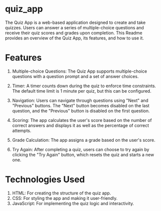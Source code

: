# quiz_app

The Quiz App is a web-based application designed to create and take quizzes. Users can answer a series of multiple-choice questions and receive their quiz scores and grades upon completion. This Readme provides an overview of the Quiz App, its features, and how to use it.


# Features

1. Multiple-choice Questions: The Quiz App supports multiple-choice questions with a question prompt and a set of answer choices.

2. Timer: A timer counts down during the quiz to enforce time constraints. The default time limit is 1 minute per quiz, but this can be configured.

3. Navigation: Users can navigate through questions using "Next" and "Previous" buttons. The "Next" button becomes disabled on the last question, and the "Previous" button is disabled on the first question.

3. Scoring: The app calculates the user's score based on the number of correct answers and displays it as well as the percentage of correct attempts.

4. Grade Calculation: The app assigns a grade based on the user's score.

5. Try Again: After completing a quiz, users can choose to try again by clicking the "Try Again" button, which resets the quiz and starts a new one.


# Technologies Used

1. HTML: For creating the structure of the quiz app.
2. CSS: For styling the app and making it user-friendly.
3. JavaScript: For implementing the quiz logic and interactivity.
